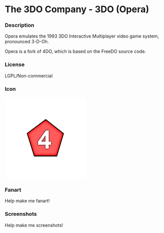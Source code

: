 # The 3DO Company - 3DO (Opera)

### Description

Opera emulates the 1993 3DO Interactive Multiplayer video game system, pronounced 3-D-Oh.

Opera is a fork of 4DO, which is based on the FreeDO source code.

### License

LGPL/Non-commercial

### Icon

![The 3DO Company - 3DO (Opera) icon](game.libretro.opera/resources/icon.png)

### Fanart

Help make me fanart!

### Screenshots

Help make me screenshots!
